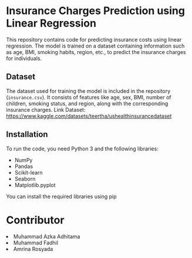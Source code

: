 # Insurance Charges Prediction using Linear Regression

This repository contains code for predicting insurance costs using linear regression. The model is trained on a dataset containing information such as age, BMI, smoking habits, region, etc., to predict the insurance charges for individuals.

## Dataset

The dataset used for training the model is included in the repository (`insurance.csv`). It consists of features like age, sex, BMI, number of children, smoking status, and region, along with the corresponding insurance charges.
Link Dataset: https://www.kaggle.com/datasets/teertha/ushealthinsurancedataset
## Installation

To run the code, you need Python 3 and the following libraries:
- NumPy
- Pandas
- Scikit-learn
- Seaborn
- Matplotlib.pyplot

You can install the required libraries using pip

# Contributor
<li>Muhammad Azka Adhitama</li>
<li>Muhammad Fadhil</li>
<li>Amrina Rosyada</li>
